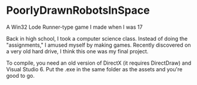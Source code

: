 # PoorlyDrawnRobotsInSpace

A Win32 Lode Runner-type game I made when I was 17

Back in high school, I took a computer science class.  Instead of doing the "assignments," I 
amused myself by making games.  Recently discovered on a very old hard drive, I think this one was my final project.

To compile, you need an old version of DirectX (it requires DirectDraw) and Visual Studio 6.  Put the .exe in the 
same folder as the assets and you're good to go.
